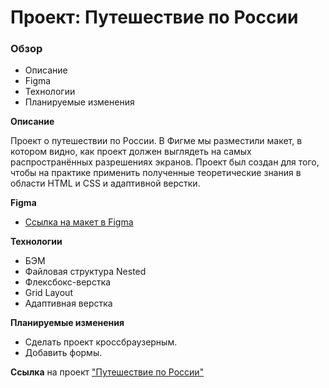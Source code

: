 
# Проект: Путешествие по России

### Обзор
* Описание
* Figma
* Технологии
* Планируемые изменения

**Описание**

Проект о путешествии по России. В Фигме мы разместили макет, в котором видно, как проект должен выглядеть на самых распространённых разрешениях экранов. Проект был создан для того, чтобы на практике применить полученные теоретические знания в области HTML и CSS и адаптивной верстки.

**Figma**

* [Ссылка на макет в Figma](https://www.figma.com/file/5S2WSbEFL6awjVWJ0NWL8Q/Sprint-3_-Russia-_-desktop-mobile?node-id=28503%3A0)

**Технологии**

* БЭМ
* Файловая структура Nested
* Флексбокс-верстка
* Grid Layout
* Адаптивная верстка

**Планируемые изменения**

* Сделать проект кроссбраузерным.
* Добавить формы.

**Ссылка** на проект ["Путешествие по России"](https://pavel-kazanin.github.io/russian-travel/index.html)
